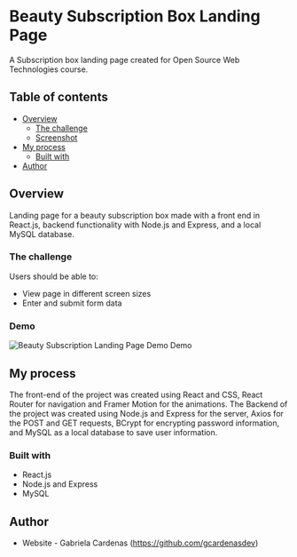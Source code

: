#  Beauty Subscription Box Landing Page

A Subscription box landing page created for Open Source Web Technologies course.

## Table of contents

- [Overview](#overview)
  - [The challenge](#the-challenge)
  - [Screenshot](#screenshot)
- [My process](#my-process)
  - [Built with](#built-with)
- [Author](#author)


## Overview

Landing page for a beauty subscription box made with a front end in React.js, backend functionality with Node.js and Express, and a local MySQL database. 

### The challenge

Users should be able to:

- View page in different screen sizes
- Enter and submit form data


### Demo


 ![Beauty Subscription Landing Page Demo Demo]([./BeautySubscription.gif](https://i.giphy.com/media/v1.Y2lkPTc5MGI3NjExeWprZmlsaWtrOGVhbjV5bDYxamR1bzRlemhpOGo4NDFlNzlodjd6ZSZlcD12MV9pbnRlcm5hbF9naWZfYnlfaWQmY3Q9Zw/H7rPGMZf3kcf6kCbcf/giphy.gif))

## My process

The front-end of the project was created using React and CSS, React Router for navigation and Framer Motion for the animations. 
The Backend of the project was created using Node.js and Express for the server, Axios for the POST and GET requests, BCrypt for encrypting password information,
and MySQL as a local database to save user information. 


### Built with

- React.js
- Node.js and Express
- MySQL


## Author

- Website - Gabriela Cardenas (https://github.com/gcardenasdev)
